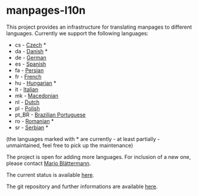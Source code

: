 # manpages-l10n

This project provides an infrastructure for translating manpages to different
languages. Currently we support the following languages:

*  cs - [Czech](https://salsa.debian.org/manpages-l10n-team/manpages-l10n/-/tree/master/po/cs) *
*  da - [Danish](https://salsa.debian.org/manpages-l10n-team/manpages-l10n/-/tree/master/po/da) *
*  de - [German](https://salsa.debian.org/manpages-l10n-team/manpages-l10n/-/tree/master/po/de)
*  es - [Spanish](https://salsa.debian.org/manpages-l10n-team/manpages-l10n/-/tree/master/po/es)
*  fa - [Persian](https://salsa.debian.org/manpages-l10n-team/manpages-l10n/-/tree/master/po/fa)
*  fr - [French](https://salsa.debian.org/manpages-l10n-team/manpages-l10n/-/tree/master/po/fr)
*  hu - [Hungarian](https://salsa.debian.org/manpages-l10n-team/manpages-l10n/-/tree/master/po/hu) *
*  it - [Italian](https://salsa.debian.org/manpages-l10n-team/manpages-l10n/-/tree/master/po/it)
*  mk - [Macedonian](https://salsa.debian.org/manpages-l10n-team/manpages-l10n/-/tree/master/po/mk)
*  nl - [Dutch](https://salsa.debian.org/manpages-l10n-team/manpages-l10n/-/tree/master/po/nl)
*  pl - [Polish](https://salsa.debian.org/manpages-l10n-team/manpages-l10n/-/tree/master/po/pl)
*  pt_BR - [Brazilian Portuguese](https://salsa.debian.org/manpages-l10n-team/manpages-l10n/-/tree/master/po/pt_BR)
*  ro - [Romanian](https://salsa.debian.org/manpages-l10n-team/manpages-l10n/-/tree/master/po/ro) *
*  sr - [Serbian](https://salsa.debian.org/manpages-l10n-team/manpages-l10n/-/tree/master/po/sr) *

(the languages marked with * are currently - at least partially - unmaintained,
feel free to pick up the maintenance)

The project is open for adding more languages. For inclusion of a new one,
please contact [Mario Blättermann](mailto:mario.blaettermann@gmail.com).

The current status is available [here](https://manpages-l10n-team.pages.debian.net/manpages-l10n/).

The git repository and further informations are available [here](https://salsa.debian.org/manpages-l10n-team/manpages-l10n).
